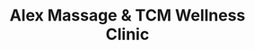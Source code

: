 ---
title: "Alex Massage & TCM Wellness Clinic"
url: /belleville/alex-massage-and-tcm-wellness-clinic/
shop: massage
---